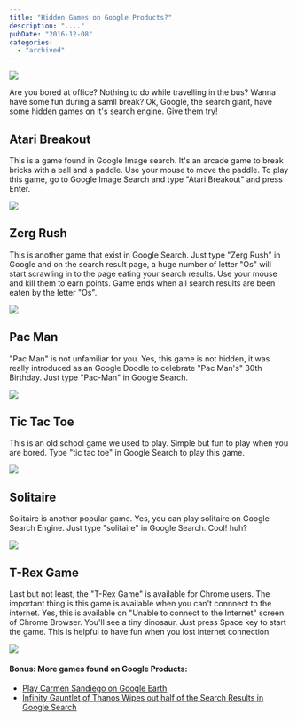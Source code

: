 ```yaml
---
title: "Hidden Games on Google Products?"
description: "...."
pubDate: "2016-12-08"
categories: 
  - "archived"
---
```


[![](/images/hidden-games-on-google.jpg)](https://2.bp.blogspot.com/-qW1SMkSa9RM/WvbNh8ZM7YI/AAAAAAAAF-w/69tBEp5yqPQDomddwrzfvDhc3iqvwHN2ACLcBGAs/s1600/hidden-games-on-google.jpg)

  

Are you bored at office? Nothing to do while travelling in the bus? Wanna have some fun during a samll break? Ok, Google, the search giant, have some hidden games on it's search engine. Give them try!

  

## Atari Breakout

  

This is a game found in Google Image search. It's an arcade game to break bricks with a ball and a paddle. Use your mouse to move the paddle. To play this game, go to Google Image Search and type "Atari Breakout" and press Enter.

  

[![](/images/atari-breakout.png)](https://3.bp.blogspot.com/-nA_UkF3RZ3k/WvbNx0sjeSI/AAAAAAAAF-4/WLg1MXC0w5ABLvg_hzHW2kJ7_ZIN_0acQCLcBGAs/s1600/atari-breakout.png)

  

  

## Zerg Rush

  

This is another game that exist in Google Search. Just type "Zerg Rush" in Google and on the search result page, a huge number of letter "Os" will start scrawling in to the page eating your search results. Use your mouse and kill them to earn points. Game ends when all search results are been eaten by the letter "Os".

  

[![](/images/zerg-rush.png)](https://3.bp.blogspot.com/-wj-cmoIAoPw/WvbN5wZXbII/AAAAAAAAF-8/nfTYrjRnAEsEpik9sJalmcbxmZ2uaSwawCLcBGAs/s1600/zerg-rush.png)

  

  

## Pac Man

  

"Pac Man" is not unfamiliar for you. Yes, this game is not hidden, it was really introduced as an Google Doodle to celebrate "Pac Man's" 30th Birthday. Just type "Pac-Man" in Google Search.

  

[![](/images/pac-man.png)](https://2.bp.blogspot.com/-JpaxFvCG9Eg/WvbOCGmL8WI/AAAAAAAAF_E/RY5DAeBmZSsjffL8FSKQBeNjKndLIwj9gCLcBGAs/s1600/pac-man.png)

  

  
  

  

## Tic Tac Toe

  

This is an old school game we used to play. Simple but fun to play when you are bored. Type "tic tac toe" in Google Search to play this game.

  

[![](/images/tic-tac-toe.png)](https://2.bp.blogspot.com/-Bt3h33PDD4U/WvbONhkTn9I/AAAAAAAAF_M/jsVCM0KHypcITVt7bStefKdZwh6AlTDqgCLcBGAs/s1600/tic-tac-toe.png)

  

  

## Solitaire

  

Solitaire is another popular game. Yes, you can play solitaire on Google Search Engine. Just type "solitaire" in Google Search. Cool! huh?

  

[![](/images/solitaire.png)](https://3.bp.blogspot.com/-FWEStVqN0TU/WvbOW8P6xmI/AAAAAAAAF_U/tUYgAVKYezs9AZSgH5DLvzd3ciaLCpoUQCLcBGAs/s1600/solitaire.png)

  

  

## T-Rex Game

  

Last but not least, the "T-Rex Game" is available for Chrome users. The important thing is this game is available when you can't connnect to the internet. Yes, this is available on "Unable to connect to the Internet" screen of Chrome Browser. You'll see a tiny dinosaur. Just press Space key to start the game. This is helpful to have fun when you lost internet connection.

  

[![](/images/t-rex-game.png)](https://3.bp.blogspot.com/-sijaaulP5HI/WvbOeWR5XkI/AAAAAAAAF_c/gs4T42HNAjQWEMFl45cfH6619kqgLMJhACLcBGAs/s1600/t-rex-game.png)

  

#### Bonus: More games found on Google Products:

  

- [Play Carmen Sandiego on Google Earth](https://www.buddhilive.com/2019/04/play-carmen-sandiego-game-on-google.html)
- [Infinity Gauntlet of Thanos Wipes out half of the Search Results in Google Search](https://www.buddhilive.com/2019/05/infinity-gauntlet-of-thanos-wipes-out.html)
